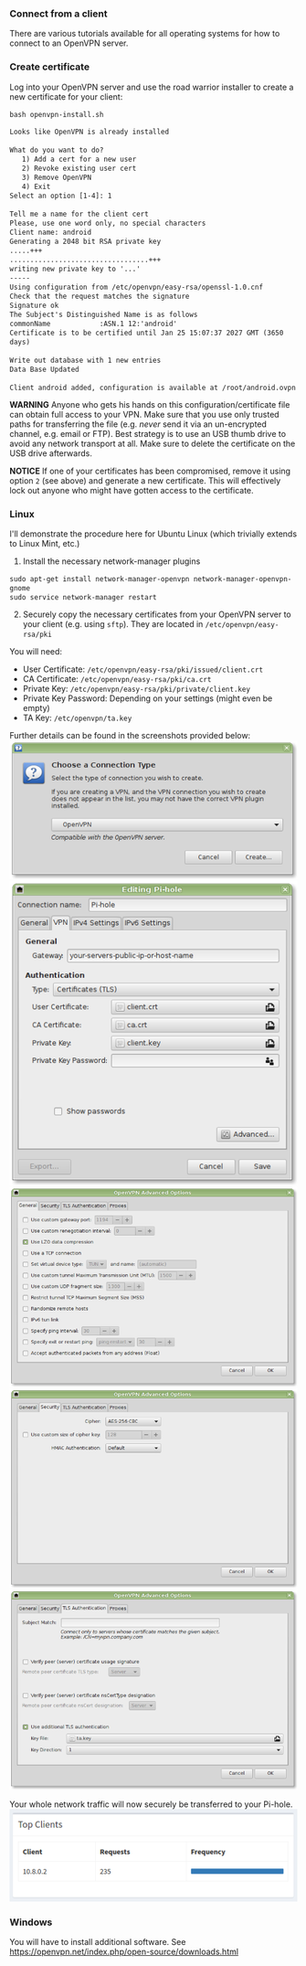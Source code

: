 ### Connect from a client
There are various tutorials available for all operating systems for how to connect to an OpenVPN server.

### Create certificate
Log into your OpenVPN server and use the road warrior installer to create a new certificate for your client:
```
bash openvpn-install.sh 
```

```
Looks like OpenVPN is already installed

What do you want to do?
   1) Add a cert for a new user
   2) Revoke existing user cert
   3) Remove OpenVPN
   4) Exit
Select an option [1-4]: 1

Tell me a name for the client cert
Please, use one word only, no special characters
Client name: android
Generating a 2048 bit RSA private key
.....+++
..................................+++
writing new private key to '...'
-----
Using configuration from /etc/openvpn/easy-rsa/openssl-1.0.cnf
Check that the request matches the signature
Signature ok
The Subject's Distinguished Name is as follows
commonName            :ASN.1 12:'android'
Certificate is to be certified until Jan 25 15:07:37 2027 GMT (3650 days)

Write out database with 1 new entries
Data Base Updated

Client android added, configuration is available at /root/android.ovpn
```

**WARNING** Anyone who gets his hands on this configuration/certificate file can obtain full access to your VPN. Make sure that you use only trusted paths for transferring the file (e.g. *never* send it via an un-encrypted channel, e.g. email or FTP). Best strategy is to use an USB thumb drive to avoid any network transport at all. Make sure to delete the certificate on the USB drive afterwards.

**NOTICE** If one of your certificates has been compromised, remove it using option `2` (see above) and generate a new certificate. This will effectively lock out anyone who might have gotten access to the certificate.

### Linux
I'll demonstrate the procedure here for Ubuntu Linux (which trivially extends to Linux Mint, etc.)

1. Install the necessary network-manager plugins
```
sudo apt-get install network-manager-openvpn network-manager-openvpn-gnome
sudo service network-manager restart
```

2. Securely copy the necessary certificates from your OpenVPN server to your client (e.g. using `sftp`). They are located in `/etc/openvpn/easy-rsa/pki`

You will need:

* User Certificate: `/etc/openvpn/easy-rsa/pki/issued/client.crt`
* CA Certificate: `/etc/openvpn/easy-rsa/pki/ca.crt`
* Private Key: `/etc/openvpn/easy-rsa/pki/private/client.key`
* Private Key Password: Depending on your settings (might even be empty)
* TA Key: `/etc/openvpn/ta.key`

Further details can be found in the screenshots provided below:
![](NetworkManager3.png)
![](NetworkManager4.png)
![](NetworkManager5.png)
![](NetworkManager6.png)
![](NetworkManager7.png)

Your whole network traffic will now securely be transferred to your Pi-hole.
![](VPNclients.png)

### Windows

You will have to install additional software. See https://openvpn.net/index.php/open-source/downloads.html